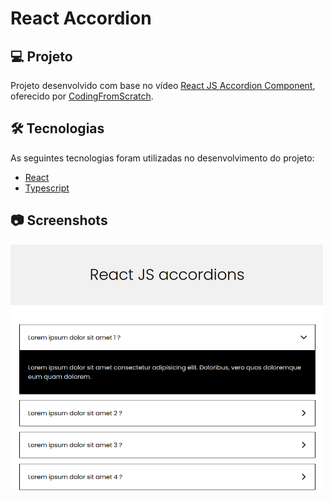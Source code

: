 # React Accordion

## 💻 Projeto

Projeto desenvolvido com base no vídeo [React JS Accordion Component][video], oferecido por [CodingFromScratch][channel].

## 🛠 Tecnologias

As seguintes tecnologias foram utilizadas no desenvolvimento do projeto:

- [React][react]
- [Typescript][typescript]

## 📷 Screenshots

<kbd>
  <img src=".github/screenshot.png" alt="react-accordion" width="500" />
</kbd>

[channel]: https://www.youtube.com/channel/UCS2UjgEPEybOx1toY7aKRJg
[react]: https://reactjs.org/
[typescript]: https://www.typescriptlang.org/
[video]: https://www.youtube.com/watch?v=pd-8cAXic0g
